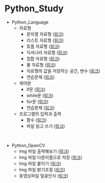 # Python_Study

- Python_Language
  - 자료형
    - 문자열 자료형 ([링크](https://github.com/Eilison98/Python_Studty/tree/main/Python_Study/String_DataType))
    - 리스트 자료형 ([링크](https://github.com/Eilison98/Python_Studty/tree/main/Python_Study/List_DataType))
    - 튜플 자료형 ([링크](https://github.com/Eilison98/Python_Studty/tree/main/Python_Study/Tuple_DataType))
    - 딕셔너리 자료형 ([링크](https://github.com/Eilison98/Python_Studty/tree/main/Python_Study/Dictionary_DataType))
    - 집합 자료형 ([링크](https://github.com/Eilison98/Python_Studty/tree/main/Python_Study/Set_DataType))
    - 불 자료형 ([링크](https://github.com/Eilison98/Python_Studty/tree/main/Python_Study/Bool_DataType))
    - 자료형의 값을 저장하는 공간, 변수 ([링크](https://github.com/Eilison98/Python_Studty/tree/main/Python_Study/The_value_of_the_material))
    - 연습문제 ([링크](https://github.com/Eilison98/Python_Studty/tree/main/Python_Study/Practice_problem))
  - 제어문
    - if문 ([링크](https://github.com/Eilison98/Python_Studty/blob/main/Python_Study/if/Python_if.py))
    - while문 ([링크](https://github.com/Eilison98/Python_Studty/blob/main/Python_Study/while/Python_while.py))
    - for문 ([링크](https://github.com/Eilison98/Python_Studty/blob/main/Python_Study/for/Python_for.py))
    - 연습문제 ([링크](https://github.com/Eilison98/Python_Studty/blob/main/Python_Study/Problem/Python_Problem.py))
  - 프로그램의 입력과 출력
    - 함수 ([링크](https://github.com/Eilison98/Python_Studty/blob/main/Python_Study/def/Python_def.py))
    - 파일 읽고 쓰기 ([링크](https://github.com/Eilison98/Python_Studty/blob/main/Python_Study/input_print/Python_input_print.py))
    
<br/>

- Python_OpenCV
  - Img 파일 출력해보기 ([링크](https://github.com/Eilison98/Python_Studty/tree/main/OpenCV/Import_image#img-%ED%8C%8C%EC%9D%BC-%EC%B6%9C%EB%A0%A5%ED%95%B4%EB%B3%B4%EA%B8%B0))
  - Img 파일 다른이름으로 저장 ([링크](https://github.com/Eilison98/Python_Studty/tree/main/OpenCV/Save_image_as#img-%ED%8C%8C%EC%9D%BC-%EB%8B%A4%EB%A5%B8-%EC%9D%B4%EB%A6%84%EC%9C%BC%EB%A1%9C-%EC%A0%80%EC%9E%A5))
  - Img 파일 붙이기 ([링크](https://github.com/Eilison98/Python_Studty/tree/main/OpenCV/Paste_image#img-%ED%8C%8C%EC%9D%BC-%EB%B6%99%EC%9D%B4%EA%B8%B0))
  - Img 파일 밝기조절 ([링크](https://github.com/Eilison98/Python_Studty/tree/main/OpenCV/Adjust_image_brightness#img-%ED%8C%8C%EC%9D%BC-%EB%B0%9D%EA%B8%B0-%EC%A1%B0%EC%A0%88))
  - 동영상파일 얼굴인식 ([링크](https://github.com/Eilison98/Python_Studty/tree/main/OpenCV/Face_Recognition#%EC%98%81%EC%83%81-%ED%83%90%EC%A7%80%EA%B8%B0-%EC%82%AC%EC%A7%84-%ED%83%90%EC%A7%80%EA%B8%B0))

<br/>
